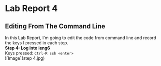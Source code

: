 # Lab Report 4
## Editing From The Command Line
In this Lab Report, I'm going to edit the code from command line and record the keys I pressed in each step.<br />
**Step 4: Log into ieng6** <br />
Keys pressed: `Ctrl-R ssh <enter>` <br />
 ![Image](step 4.jpg)


